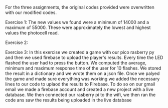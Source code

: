 

For the three assignments, the original codes provided were overwritten with our modified codes. 

Exercise 1:
The new values we found were a minimum of 14000 and a maximum of 55000. These were approximately the lowest and highest values the photocell read.



Exercise 2: 









Exercise 3: 
In this exercise we created a game with our pico rasberry py and then we used firebase to upload the player's results. Every time the LED flashed the user had to press the button. We computed the average, minimum and maximum response time of the user for 10 flashes. We stored the result in a dictionary and we wrote them on a json file. Once we palyed the game and made sure everything was working we added the necessary lines to our code to uplaod the results to Firebase. To do so on our gmail email we made a firebase account and created a new project with a live database. We then connected our rasberry pi to the wifi, we then ran the code ans saw the results being uploaded in the live database
